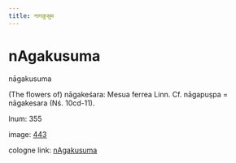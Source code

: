 ```yaml
---
title: नागकुसुम
---
```


# nAgakusuma

nāgakusuma  <div n="P" />(The flowers of) nāgakeśara: Mesua ferrea Linn. Cf. nāgapuṣpa = <div n="lb" />nāgakesara (Nś. 10cd-11).

lnum: 355

image: [443](https://www.sanskrit-lexicon.uni-koeln.de/scans/csl-apidev/servepdf.php?dict=snp&page=443)

cologne link: [nAgakusuma](https://sanskrit-lexicon.uni-koeln.de/scans/csl-apidev/getword.php?dict=snp&key=nAgakusuma)

